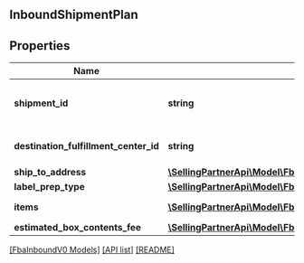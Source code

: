 ## InboundShipmentPlan

## Properties

Name | Type | Description | Notes
------------ | ------------- | ------------- | -------------
**shipment_id** | **string** | A shipment identifier originally returned by the createInboundShipmentPlan operation. |
**destination_fulfillment_center_id** | **string** | An Amazon fulfillment center identifier created by Amazon. |
**ship_to_address** | [**\SellingPartnerApi\Model\FbaInboundV0\Address**](Address.md) |  |
**label_prep_type** | [**\SellingPartnerApi\Model\FbaInboundV0\LabelPrepType**](LabelPrepType.md) |  |
**items** | [**\SellingPartnerApi\Model\FbaInboundV0\InboundShipmentPlanItem[]**](InboundShipmentPlanItem.md) | A list of inbound shipment plan item information. |
**estimated_box_contents_fee** | [**\SellingPartnerApi\Model\FbaInboundV0\BoxContentsFeeDetails**](BoxContentsFeeDetails.md) |  | [optional]

[[FbaInboundV0 Models]](../) [[API list]](../../Api) [[README]](../../../README.md)
